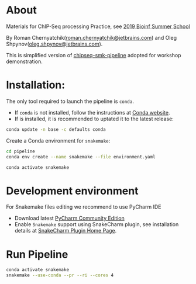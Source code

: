 # About

Materials for ChIP-Seq processing Practice, see [2019 Bioinf Summer School]( https://bioinf.me/education/summer/2019/program)

By Roman Chernyatchik(roman.chernyatchik@jetbrains.com) and Oleg Shpynov(oleg.shpynov@jetbrains.com).


This is simplified version of [chipseq-smk-pipeline](https://github.com/JetBrains-Research/chipseq-smk-pipeline) adopted for workshop demonstration.

# Installation:

The only tool required to launch the pipeline is `conda`.
* If `conda` is not installed,
follow the instructions at
[Conda website](https://conda.io/projects/conda/en/latest/user-guide/install/index.html).
* If is installed, it is recommended to uptated it to the latest release:
```bash
conda update -n base -c defaults conda
```
Create a Conda environment for `snakemake`:
```bash
cd pipeline
conda env create --name snakemake --file environment.yaml
```

```bash
conda activate snakemake
```

# Development environment

For Snakemake files editing we recommend to use PyCharm IDE 

* Download latest [PyCharm Community Edition](https://www.jetbrains.com/pycharm/download)
* Enable `Snakemake` support using SnakeCharm plugin, see installation details at [SnakeCharm Plugin Home Page](https://github.com/JetBrains-Research/snakecharm).

# Run Pipeline
```bash
conda activate snakemake
snakemake --use-conda --pr --ri --cores 4
```
